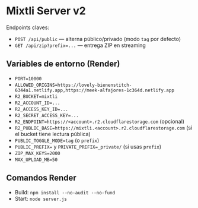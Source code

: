 # Mixtli Server v2

Endpoints claves:
- `POST /api/public` — alterna público/privado (modo `tag` por defecto)
- `GET /api/zip?prefix=...` — entrega ZIP en streaming

## Variables de entorno (Render)
- `PORT=10000`
- `ALLOWED_ORIGINS=https://lovely-bienenstitch-6344a1.netlify.app,https://meek-alfajores-1c364d.netlify.app`
- `R2_BUCKET=mixtli`
- `R2_ACCOUNT_ID=...`
- `R2_ACCESS_KEY_ID=...`
- `R2_SECRET_ACCESS_KEY=...`
- `R2_ENDPOINT=https://<account>.r2.cloudflarestorage.com` (opcional)
- `R2_PUBLIC_BASE=https://mixtli.<account>.r2.cloudflarestorage.com` (si el bucket tiene lectura pública)
- `PUBLIC_TOGGLE_MODE=tag` (o `prefix`)
- `PUBLIC_PREFIX=` y `PRIVATE_PREFIX=_private/` (si usas `prefix`)
- `ZIP_MAX_KEYS=2000`
- `MAX_UPLOAD_MB=50`

## Comandos Render
- Build: `npm install --no-audit --no-fund`
- Start: `node server.js`
